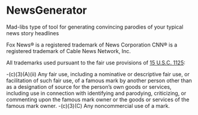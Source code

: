 # NewsGenerator
Mad-libs type of tool for generating convincing parodies of your typical news story headlines

Fox News® is a registered trademark of News Corporation 
CNN® is a registered trademark of Cable News Network, Inc.

All trademarks used pursuant to the fair use provisions of [15 U.S.C. 1125](https://www.law.cornell.edu/uscode/text/15/1125):

-(c)(3)(A)(ii) Any fair use, including a nominative or descriptive fair use, 
or facilitation of such fair use, of a famous mark by another person other 
than as a designation of source for the person’s own goods or services, 
including use in connection with identifying and parodying, criticizing, 
or commenting upon the famous mark owner or the goods or services of the famous mark owner.
-(c)(3)(C) Any noncommercial use of a mark.
